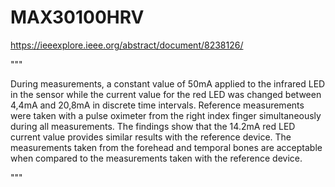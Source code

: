 # MAX30100HRV



https://ieeexplore.ieee.org/abstract/document/8238126/


"""

During measurements, a constant value of 50mA applied to the infrared LED in the sensor while the current value for the red LED was changed between 4,4mA and 20,8mA in discrete time intervals. Reference measurements were taken with a pulse oximeter from the right index finger simultaneously during all measurements. The findings show that the 14.2mA red LED current value provides similar results with the reference device. The measurements taken from the forehead and temporal bones are acceptable when compared to the measurements taken with the reference device.

"""


